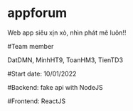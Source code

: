 # appforum

Web app siêu xịn xò, nhìn phát mê luôn!!

#Team member

DatDMN, MinhHT9, ToanHM3, TienTD3

#Start date: 10/01/2022

#Backend: fake api with NodeJS

#Frontend: ReactJS
